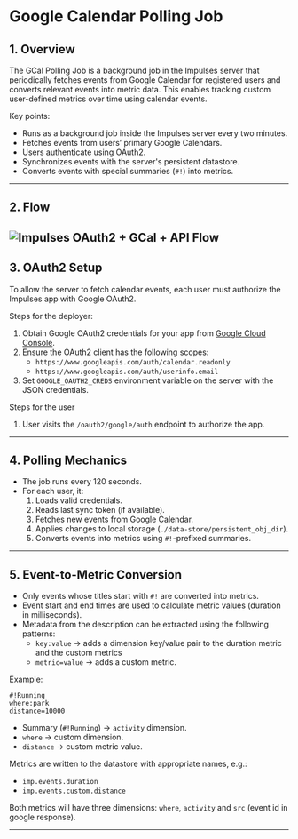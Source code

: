 # Google Calendar Polling Job

## 1. Overview

The GCal Polling Job is a background job in the Impulses server that periodically fetches events from Google Calendar for registered users and converts relevant events into metric data. This enables tracking custom user-defined metrics over time using calendar events.

Key points:  
- Runs as a background job inside the Impulses server every two minutes.
- Fetches events from users’ primary Google Calendars.  
- Users authenticate using OAuth2.  
- Synchronizes events with the server's persistent datastore.  
- Converts events with special summaries (`#!`) into metrics.  

---
## 2. Flow
![Impulses OAuth2 + GCal + API Flow](https://img.plantuml.biz/plantuml/png/dPJRRjim38Rl_HISTzC2gxFjCe3Nmv86tSLQ9Eq3C1BdQ9KbGuTbtTEFKcmd7J8Wg6yiqpz_Vg9eN_c0BiHM5oY2TV3aoHKTXvHG7Pe0vLtRHUt9muhSBt8buB1yhLjOssY2--iODf-pQhSyglgAcen41zSFTrcxu4WXCU0QFK7vGCuh7uXJPXpqZ4PPDxifYhhkhU5MsotKTP6euU9BpmLJMCmVOM8nYIPDBZb93qKlO6bEcSAIf78a0WGxy0vcVOqffBjrwWy1TbtHXuzOh54ymrQ53GWhwIGeWLgdjCkKKLTLTK0urf__5Xiq3MLR-C6d5Emp6N-0CjPOKeZE38AzsIXOfLP2J6p2aUGEAzG-zRJX8u3EQgrC0p_j6ivSD1w8yruWR2sqoiH0_ZnrVE-SJevzRoc8JHARuDa-UUHJaw_APF4HtZxlZAgc0X_R5jtB5ChtxnZ1i5Vv0IHvuLGNb3NyHl9qe15KV_h8Ltb-03Ix6RVPs_BSj1IS4ZuFptA-Uao3nvZ8NVtl_AHndAYsgtOsbOmEK_b_Qoq9vLY08nT7DZZazhhHOZz6trRtt_UOfn69o3rkgw4PRm7RMS1WSIBV5N-zwQVn5m00iagram)
---

## 3. OAuth2 Setup
To allow the server to fetch calendar events, each user must authorize the Impulses app with Google OAuth2.

Steps for the deployer:  
1. Obtain Google OAuth2 credentials for your app from [Google Cloud Console](https://console.cloud.google.com/apis/credentials).  
2. Ensure the OAuth2 client has the following scopes:
   - `https://www.googleapis.com/auth/calendar.readonly`  
   - `https://www.googleapis.com/auth/userinfo.email`  
3. Set `GOOGLE_OAUTH2_CREDS` environment variable on the server with the JSON credentials.  

Steps for the user
1. User visits the `/oauth2/google/auth` endpoint to authorize the app.  
---

## 4. Polling Mechanics

- The job runs every 120 seconds.
- For each user, it:
  1. Loads valid credentials.
  2. Reads last sync token (if available).
  3. Fetches new events from Google Calendar.
  4. Applies changes to local storage (`./data-store/persistent_obj_dir`).
  5. Converts events into metrics using `#!`-prefixed summaries.

---

## 5. Event-to-Metric Conversion

- Only events whose titles start with `#!` are converted into metrics.
- Event start and end times are used to calculate metric values (duration in milliseconds).  
- Metadata from the description can be extracted using the following patterns:  
  - `key:value` → adds a dimension key/value pair to the duration metric and the custom metrics
  - `metric=value` → adds a custom metric.

Example:

```text
#!Running
where:park
distance=10000
```

- Summary (`#!Running`) → `activity` dimension.  
- `where` → custom dimension.  
- `distance` → custom metric value.  

Metrics are written to the datastore with appropriate names, e.g.:  
- `imp.events.duration`  
- `imp.events.custom.distance`

Both metrics will have three dimensions: `where`, `activity` and `src` (event id in google response).

---
